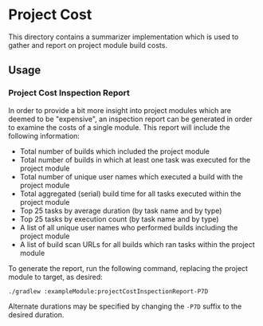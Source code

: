 # Project Cost

This directory contains a summarizer implementation which is used to gather and report on project
module build costs.

## Usage

### Project Cost Inspection Report

In order to provide a bit more insight into project modules which are deemed to be "expensive", an
inspection report can be generated in order to examine the costs of a single module.  This report
will include the following information:
- Total number of builds which included the project module
- Total number of builds in which at least one task was executed for the project module
- Total number of unique user names which executed a build with the project module
- Total aggregated (serial) build time for all tasks executed within the project module
- Top 25 tasks by average duration (by task name and by type)
- Top 25 tasks by execution count (by task name and by type)
- A list of all unique user names who performed builds including the project module
- A list of build scan URLs for all builds which ran tasks within the project module

To generate the report, run the following command, replacing the project module to target,
as desired:

```
./gradlew :exampleModule:projectCostInspectionReport-P7D
```

Alternate durations may be specified by changing the `-P7D` suffix to the desired duration.
